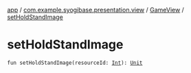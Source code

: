 [app](../../index.md) / [com.example.syogibase.presentation.view](../index.md) / [GameView](index.md) / [setHoldStandImage](./set-hold-stand-image.md)

# setHoldStandImage

`fun setHoldStandImage(resourceId: `[`Int`](https://kotlinlang.org/api/latest/jvm/stdlib/kotlin/-int/index.html)`): `[`Unit`](https://kotlinlang.org/api/latest/jvm/stdlib/kotlin/-unit/index.html)